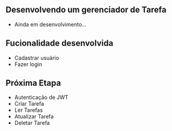 ## Desenvolvendo um gerenciador de Tarefa

- Ainda em desenvolvimento...


## Fucionalidade desenvolvida
- Cadastrar usuário
- Fazer login

## Próxima Etapa
- Autenticação de JWT
- Criar Tarefa
- Ler Tarefas
- Atualizar Tarefa
- Deletar Tarefa
